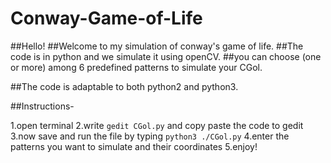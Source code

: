 # Conway-Game-of-Life

##Hello!
##Welcome to my simulation of conway's game of life. 
##The code is in python and we simulate it using openCV.
##you can choose (one or more) among 6 predefined patterns to simulate your CGol.

##The code is adaptable to both python2 and python3.

##Instructions-

1.open terminal
2.write ```gedit CGol.py``` and copy paste the code to gedit
3.now save and run the file by typing ```python3 ./CGol.py```
4.enter the patterns you want to simulate and their coordinates
5.enjoy!



